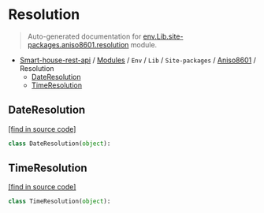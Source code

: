 # Resolution

> Auto-generated documentation for [env.Lib.site-packages.aniso8601.resolution](..\..\..\..\..\env\Lib\site-packages\aniso8601\resolution.py) module.

- [Smart-house-rest-api](..\..\..\..\README.md#description) / [Modules](..\..\..\..\MODULES.md#smart-house-rest-api-modules) / `Env` / `Lib` / `Site-packages` / [Aniso8601](index.md#aniso8601) / Resolution
    - [DateResolution](#dateresolution)
    - [TimeResolution](#timeresolution)

## DateResolution

[[find in source code]](..\..\..\..\..\env\Lib\site-packages\aniso8601\resolution.py#L11)

```python
class DateResolution(object):
```

## TimeResolution

[[find in source code]](..\..\..\..\..\env\Lib\site-packages\aniso8601\resolution.py#L14)

```python
class TimeResolution(object):
```
